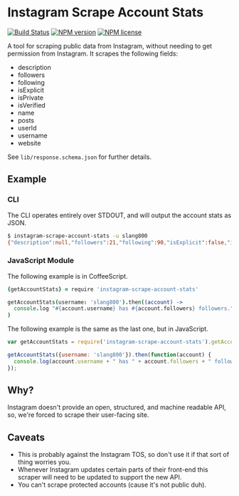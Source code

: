 # Instagram Scrape Account Stats

[![Build Status](http://img.shields.io/travis/slang800/instagram-scrape-account-stats.svg?style=flat-square)](https://travis-ci.org/slang800/instagram-scrape-account-stats) [![NPM version](http://img.shields.io/npm/v/instagram-scrape-account-stats.svg?style=flat-square)](https://www.npmjs.org/package/instagram-scrape-account-stats) [![NPM license](http://img.shields.io/npm/l/instagram-scrape-account-stats.svg?style=flat-square)](https://www.npmjs.org/package/instagram-scrape-account-stats)

A tool for scraping public data from Instagram, without needing to get permission from Instagram. It scrapes the following fields:

- description
- followers
- following
- isExplicit
- isPrivate
- isVerified
- name
- posts
- userId
- username
- website

See `lib/response.schema.json` for further details.

## Example

### CLI

The CLI operates entirely over STDOUT, and will output the account stats as JSON.

```bash
$ instagram-scrape-account-stats -u slang800
{"description":null,"followers":21,"following":90,"isExplicit":false,"isPrivate":false,"isVerified":false,"name":"Sean Lang","userId":"465981344","username":"slang800","posts":2,"website":"http://slang.cx"}
```

### JavaScript Module

The following example is in CoffeeScript.

```coffee
{getAccountStats} = require 'instagram-scrape-account-stats'

getAccountStats(username: 'slang800').then((account) ->
  console.log "#{account.username} has #{account.followers} followers."
)
```

The following example is the same as the last one, but in JavaScript.

```javascript
var getAccountStats = require('instagram-scrape-account-stats').getAccountStats;

getAccountStats({username: 'slang800'}).then(function(account) {
  console.log(account.username + " has " + account.followers + " followers.");
});
```

## Why?

Instagram doesn't provide an open, structured, and machine readable API, so, we're forced to scrape their user-facing site.

## Caveats

- This is probably against the Instagram TOS, so don't use it if that sort of thing worries you.
- Whenever Instagram updates certain parts of their front-end this scraper will need to be updated to support the new API.
- You can't scrape protected accounts (cause it's not public duh).
